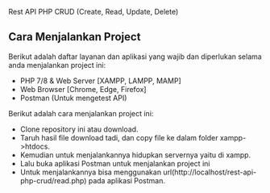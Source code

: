 Rest API PHP CRUD (Create, Read, Update, Delete)

<h2>Cara Menjalankan Project</h2>

Berikut adalah daftar layanan dan aplikasi yang wajib dan diperlukan selama anda menjalankan project ini:
- PHP 7/8 & Web Server [XAMPP, LAMPP, MAMP]
- Web Browser [Chrome, Edge, Firefox]
- Postman (Untuk mengetest API)

Berikut adalah cara menjalankan project ini:
- Clone repository ini atau download.
- Taruh hasil file download tadi, dan copy file ke dalam folder xampp->htdocs.
- Kemudian untuk menjalankannya hidupkan servernya yaitu di xampp.
- Lalu buka aplikasi Postman untuk menjalankan project ini
- Untuk menjalankannya bisa menggunakan url(http://localhost/rest-api-php-crud/read.php) pada aplikasi Postman.
